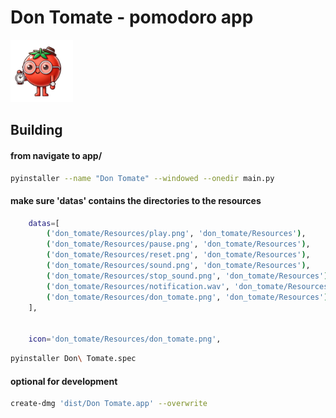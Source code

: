 # Don Tomate - pomodoro app

<img src="./app/don_tomate/Resources/don_tomate.PNG" width="100" height="100">

## Building
#### from navigate to app/
```Bash
pyinstaller --name "Don Tomate" --windowed --onedir main.py
```
#### make sure 'datas' contains the directories to the resources

```Bash
    datas=[
        ('don_tomate/Resources/play.png', 'don_tomate/Resources'),
        ('don_tomate/Resources/pause.png', 'don_tomate/Resources'),
        ('don_tomate/Resources/reset.png', 'don_tomate/Resources'),
        ('don_tomate/Resources/sound.png', 'don_tomate/Resources'),
        ('don_tomate/Resources/stop_sound.png', 'don_tomate/Resources'),
        ('don_tomate/Resources/notification.wav', 'don_tomate/Resources'),
        ('don_tomate/Resources/don_tomate.png', 'don_tomate/Resources'),
    ],
    
        
    icon='don_tomate/Resources/don_tomate.png',

``` 
```Bash
pyinstaller Don\ Tomate.spec 
```
#### optional for development
```Bash
create-dmg 'dist/Don Tomate.app' --overwrite 
```
